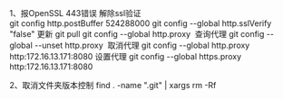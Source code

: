 
1、报OpenSSL 443错误
    解除ssl验证  
    git config http.postBuffer 524288000 
    git config --global http.sslVerify "false"
    更新 git pull
	git config --global http.proxy  查询代理
	git config --global --unset http.proxy  取消代理
	git config --global http.proxy http:172.16.13.171:8080 设置代理
	git config --global https.proxy http:172.16.13.171:8080
	
2、取消文件夹版本控制  find . -name ".git" | xargs rm -Rf